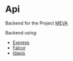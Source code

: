 # Api
Backend for the Project [MEVA](https://github.com/MEVA-ITP)

Backend using:
* [Express](https://expressjs.com/)
* [Falcor](https://netflix.github.io/falcor/)
* [ldapjs](http://ldapjs.org/)